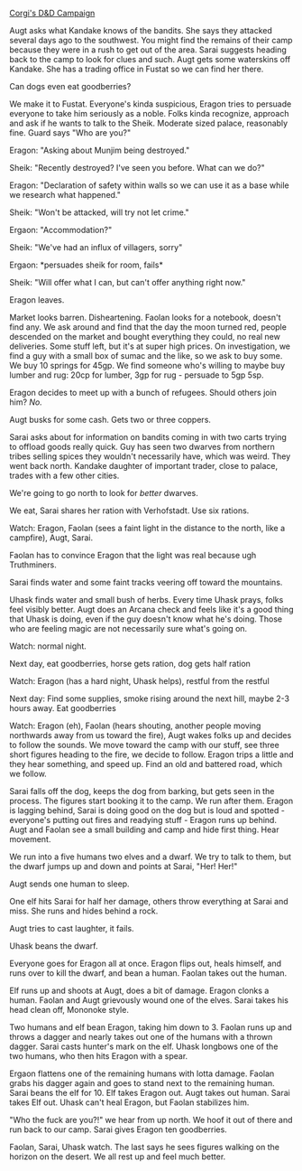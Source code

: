 ---
---

[Corgi's D&D Campaign](/games/corgi)

Augt asks what Kandake knows of the bandits. She says they attacked several days ago to the southwest. You might find the remains of their camp because they were in a rush to get out of the area. Sarai suggests heading back to the camp to look for clues and such. Augt gets some waterskins off Kandake. She has a trading office in Fustat so we can find her there.

Can dogs even eat goodberries?

We make it to Fustat. Everyone's kinda suspicious, Eragon tries to persuade everyone to take him seriously as a noble. Folks kinda recognize, approach and ask if he wants to talk to the Sheik. Moderate sized palace, reasonably fine. Guard says "Who are you?"

Eragon: "Asking about Munjim being destroyed."

Sheik: "Recently destroyed? I've seen you before. What can we do?"

Eragon: "Declaration of safety within walls so we can use it as a base while we research what happened."

Sheik: "Won't be attacked, will try not let crime."

Ergaon: "Accommodation?"

Sheik: "We've had an influx of villagers, sorry"

Ergaon: \*persuades sheik for room, fails\*

Sheik: "Will offer what I can, but can't offer anything right now."

Eragon leaves.

Market looks barren. Disheartening. Faolan looks for a notebook, doesn't find any. We ask around and find that the day the moon turned red, people descended on the market and bought everything they could, no real new deliveries. Some stuff left, but it's at super high prices. On investigation, we find a guy with a small box of sumac and the like, so we ask to buy some. We buy 10 springs for 45gp. We find someone who's willing to maybe buy lumber and rug: 20cp for lumber, 3gp for rug - persuade to 5gp 5sp.

Eragon decides to meet up with a bunch of refugees. Should others join him? *No.*

Augt busks for some cash. Gets two or three coppers.

Sarai asks about for information on bandits coming in with two carts trying to offload goods really quick. Guy has seen two dwarves from northern tribes selling spices they wouldn't necessarily have, which was weird. They went back north. Kandake daughter of important trader, close to palace, trades with a few other cities.

We're going to go north to look for *better* dwarves.

We eat, Sarai shares her ration with Verhofstadt. Use six rations.

Watch: Eragon, Faolan (sees a faint light in the distance to the north, like a campfire), Augt, Sarai.

Faolan has to convince Eragon that the light was real because ugh Truthminers.

Sarai finds water and some faint tracks veering off toward the mountains.

Uhask finds water and small bush of herbs. Every time Uhask prays, folks feel visibly better. Augt does an Arcana check and feels like it's a good thing that Uhask is doing, even if the guy doesn't know what he's doing. Those who are feeling magic are not necessarily sure what's going on.

Watch: normal night.

Next day, eat goodberries, horse gets ration, dog gets half ration

Watch: Eragon (has a hard night, Uhask helps), restful from the restful

Next day: Find some supplies, smoke rising around the next hill, maybe 2-3 hours away. Eat goodberries

Watch: Eragon (eh), Faolan (hears shouting, another people moving northwards away from us toward the fire), Augt wakes folks up and decides to follow the sounds. We move toward the camp with our stuff, see three short figures heading to the fire, we decide to follow. Eragon trips a little and they hear something, and speed up. Find an old and battered road, which we follow.

Sarai falls off the dog, keeps the dog from barking, but gets seen in the process. The figures start booking it to the camp. We run after them. Eragon is lagging behind, Sarai is doing good on the dog but is loud and spotted - everyone's putting out fires and readying stuff - Eragon runs up behind. Augt and Faolan see a small building and camp and hide first thing. Hear movement.

We run into a five humans two elves and a dwarf. We try to talk to them, but the dwarf jumps up and down and points at Sarai, "Her! Her!"

Augt sends one human to sleep.

One elf hits Sarai for half her damage, others throw everything at Sarai and miss. She runs and hides behind a rock.

Augt tries to cast laughter, it fails.

Uhask beans the dwarf.

Everyone goes for Eragon all at once. Eragon flips out, heals himself, and runs over to kill the dwarf, and bean a human. Faolan takes out the human.

Elf runs up and shoots at Augt, does a bit of damage. Eragon clonks a human. Faolan and Augt grievously wound one of the elves. Sarai takes his head clean off, Mononoke style.

Two humans and elf bean Eragon, taking him down to 3. Faolan runs up and throws a dagger and nearly takes out one of the humans with a thrown dagger. Sarai casts hunter's mark on the elf. Uhask longbows one of the two humans, who then hits Eragon with a spear.

Ergaon flattens one of the remaining humans with lotta damage. Faolan grabs his dagger again and goes to stand next to the remaining human. Sarai beans the elf for 10. Elf takes Eragon out. Augt takes out human. Sarai takes Elf out. Uhask can't heal Eragon, but Faolan stabilizes him.

"Who the fuck are you?!" we hear from up north. We hoof it out of there and run back to our camp. Sarai gives Eragon ten goodberries.

Faolan, Sarai, Uhask watch. The last says he sees figures walking on the horizon on the desert. We all rest up and feel much better.
